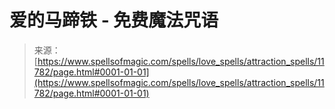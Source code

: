 <!--yml

category: 未分类

date: 2024-06-12 18:49:14

-->

# 爱的马蹄铁 - 免费魔法咒语

> 来源：[https://www.spellsofmagic.com/spells/love_spells/attraction_spells/11782/page.html#0001-01-01](https://www.spellsofmagic.com/spells/love_spells/attraction_spells/11782/page.html#0001-01-01)
